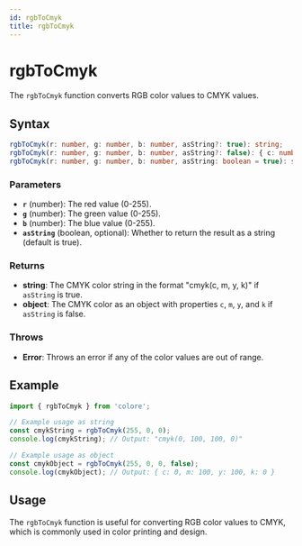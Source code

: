 ```yaml
---
id: rgbToCmyk
title: rgbToCmyk
---
```


# rgbToCmyk

The `rgbToCmyk` function converts RGB color values to CMYK values.

## Syntax

```typescript
rgbToCmyk(r: number, g: number, b: number, asString?: true): string;
rgbToCmyk(r: number, g: number, b: number, asString?: false): { c: number, m: number, y: number, k: number };
rgbToCmyk(r: number, g: number, b: number, asString: boolean = true): string | { c: number, m: number, y: number, k: number };
```

### Parameters

- **`r`** (number): The red value (0-255).
- **`g`** (number): The green value (0-255).
- **`b`** (number): The blue value (0-255).
- **`asString`** (boolean, optional): Whether to return the result as a string (default is true).

### Returns

- **string**: The CMYK color string in the format "cmyk(c, m, y, k)" if `asString` is true.
- **object**: The CMYK color as an object with properties `c`, `m`, `y`, and `k` if `asString` is false.

### Throws

- **Error**: Throws an error if any of the color values are out of range.

## Example

```typescript
import { rgbToCmyk } from 'colore';

// Example usage as string
const cmykString = rgbToCmyk(255, 0, 0);
console.log(cmykString); // Output: "cmyk(0, 100, 100, 0)"

// Example usage as object
const cmykObject = rgbToCmyk(255, 0, 0, false);
console.log(cmykObject); // Output: { c: 0, m: 100, y: 100, k: 0 }
```

## Usage

The `rgbToCmyk` function is useful for converting RGB color values to CMYK, which is commonly used in color printing and design.
